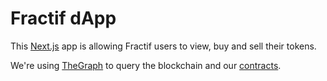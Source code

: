 # Fractif dApp

This [Next.js](https://nextjs.org/) app is allowing Fractif users to view, buy and sell their tokens.

We're using [TheGraph](https://thegraph.com/en/) to query the blockchain and our [contracts](../../packages/fractif-v1).
